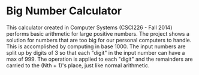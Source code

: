 # Big Number Calculator

This calculator created in Computer Systems (CSCI226 - Fall 2014) performs basic arithmetic for large 
positive numbers. The project shows a solution for numbers that are too big for our personal computers to 
handle. This is accomplished by computing in base 1000. The input numbers are split up by digits of 3 
so that each "digit" in the input number can have a max of 999. The operation is applied to each 
"digit" and the remainders are carried to the (Nth + 1)'s place, just like normal arithmetic.
